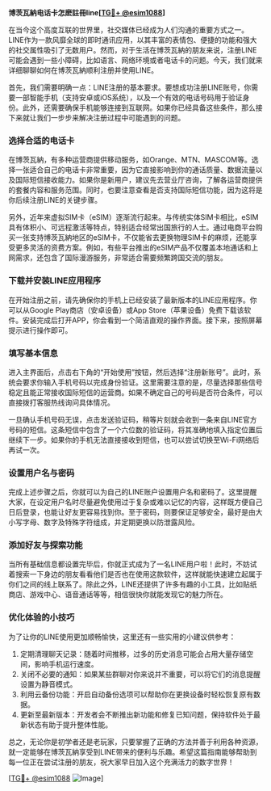 **博茨瓦納电话卡怎麽註冊line[[TG💪+ @esim1088](https://t.me/s/esim1088)]**

在当今这个高度互联的世界里，社交媒体已经成为人们沟通的重要方式之一。LINE作为一款风靡全球的即时通讯应用，以其丰富的表情包、便捷的功能和强大的社交属性吸引了无数用户。然而，对于生活在博茨瓦納的朋友来说，注册LINE可能会遇到一些小障碍，比如语言、网络环境或者电话卡的问题。今天，我们就来详细聊聊如何在博茨瓦納顺利注册并使用LINE。

首先，我们需要明确一点：LINE注册的基本要求。要想成功注册LINE账号，你需要一部智能手机（支持安卓或iOS系统），以及一个有效的电话号码用于验证身份。此外，还需要确保手机能够连接到互联网。如果你已经具备这些条件，那么接下来就让我们一步步来解决注册过程中可能遇到的问题。

### **选择合适的电话卡**

在博茨瓦納，有多种运营商提供移动服务，如Orange、MTN、MASCOM等。选择一张适合自己的电话卡非常重要，因为它直接影响到你的通话质量、数据流量以及国际短信接收能力。如果你是新用户，建议先去营业厅咨询，了解各运营商提供的套餐内容和服务范围。同时，也要注意查看是否支持国际短信功能，因为这将是你后续注册LINE的关键步骤。

另外，近年来虚拟SIM卡（eSIM）逐渐流行起来。与传统实体SIM卡相比，eSIM具有体积小、可远程激活等特点，特别适合经常出国旅行的人士。通过电商平台购买一张支持博茨瓦納地区的eSIM卡，不仅能省去更换物理SIM卡的麻烦，还能享受更多灵活的资费方案。例如，有些平台推出的eSIM产品不仅覆盖本地通话和上网需求，还包含了国际漫游服务，非常适合需要频繁跨国交流的朋友。

### **下载并安装LINE应用程序**

在开始注册之前，请先确保你的手机上已经安装了最新版本的LINE应用程序。你可以从Google Play商店（安卓设备）或App Store（苹果设备）免费下载该软件。安装完成后打开APP，你会看到一个简洁直观的操作界面。接下来，按照屏幕提示进行操作即可。

### **填写基本信息**

进入主界面后，点击右下角的“开始使用”按钮，然后选择“注册新账号”。此时，系统会要求你输入手机号码以完成身份验证。这里需要注意的是，尽量选择那些信号稳定且能正常接收国际短信的运营商。如果不确定自己的号码是否符合条件，可以直接拨打客服热线询问具体情况。

一旦确认手机号码无误，点击发送验证码，稍等片刻就会收到一条来自LINE官方号码的短信。这条短信中包含了一个六位数的验证码，将其准确地填入指定位置后继续下一步。如果你的手机无法直接接收到短信，也可以尝试切换至Wi-Fi网络后再试一次。

### **设置用户名与密码**

完成上述步骤之后，你就可以为自己的LINE账户设置用户名和密码了。这里提醒大家，在设定用户名时尽量避免使用过于复杂或难以记忆的内容，这样既方便自己日后登录，也能让好友更容易找到你。至于密码，则要保证足够安全，最好是由大小写字母、数字及特殊字符组成，并定期更换以防泄露风险。

### **添加好友与探索功能**

当所有基础信息都设置完毕后，你就正式成为了一名LINE用户啦！此时，不妨试着搜索一下身边的朋友看看他们是否也在使用这款软件，这样就能快速建立起属于你们之间的线上联系了。除此之外，LINE还提供了许多有趣的小工具，比如贴纸商店、游戏中心、语音通话等等，相信很快你就能发现它的魅力所在。

### **优化体验的小技巧**

为了让你的LINE使用更加顺畅愉快，这里还有一些实用的小建议供参考：

1. 定期清理聊天记录：随着时间推移，过多的历史消息可能会占用大量存储空间，影响手机运行速度。
2. 关闭不必要的通知：如果某些群聊对你来说并不重要，可以将它们的消息提醒设置为静音模式。
3. 利用云备份功能：开启自动备份选项可以帮助你在更换设备时轻松恢复原有数据。
4. 更新至最新版本：开发者会不断推出新功能和修复已知问题，保持软件处于最新状态有助于提升整体性能。

总之，无论你是初学者还是老玩家，只要掌握了正确的方法并善于利用各种资源，就一定能够在博茨瓦納享受到LINE带来的便利与乐趣。希望这篇指南能够帮助到每一位正在尝试注册的朋友，祝大家早日加入这个充满活力的数字世界！

[[TG💪+ @esim1088](https://t.me/s/esim1088) ![Image](https://i.postimg.cc/4NQfJmqS/Snipaste-2025-05-13-00-14-12.png)]